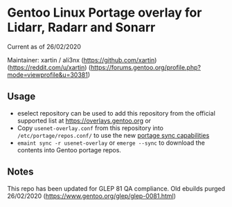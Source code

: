 # Gentoo Linux Portage overlay for Lidarr, Radarr and Sonarr

Current as of 26/02/2020

Maintainer: xartin / ali3nx (https://github.com/xartin) (https://reddit.com/u/xartin) (https://forums.gentoo.org/profile.php?mode=viewprofile&u=30381)

Usage
-----

* eselect repository can be used to add this repository from the official supported list at https://overlays.gentoo.org or
* Copy `usenet-overlay.conf` from this repository into `/etc/portage/repos.conf/` to use the new [portage sync capabilities](https://wiki.gentoo.org/wiki/Project:Portage/Sync)
* `emaint sync -r usenet-overlay` or `emerge --sync` to download the contents into Gentoo portage repos.  

Notes
-----

This repo has been updated for GLEP 81 QA compliance. Old ebuilds purged 26/02/2020
(https://www.gentoo.org/glep/glep-0081.html)
